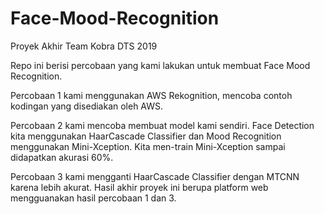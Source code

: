 # Face-Mood-Recognition
Proyek Akhir Team Kobra DTS 2019

Repo ini berisi percobaan yang kami lakukan untuk membuat Face Mood Recognition. 

Percobaan 1 kami menggunakan AWS Rekognition, mencoba contoh kodingan yang disediakan oleh AWS. 

Percobaan 2 kami mencoba membuat model kami sendiri. Face Detection kita menggunakan HaarCascade Classifier dan Mood Recognition menggunakan Mini-Xception. Kita men-train Mini-Xception sampai didapatkan akurasi 60%. 

Percobaan 3 kami mengganti HaarCascade Classifier dengan MTCNN karena lebih akurat. Hasil akhir proyek ini berupa platform web mengguanakan hasil percobaan 1 dan 3. 
